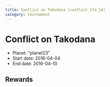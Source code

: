 ```yaml
---
title: Conflict on Takodana (conflict_tfa_14)
category: tournament
---
```

# Conflict on Takodana

  * Planet: "planet23"
  * Start date: 2016-04-04
  * End date: 2016-04-10

## Rewards

